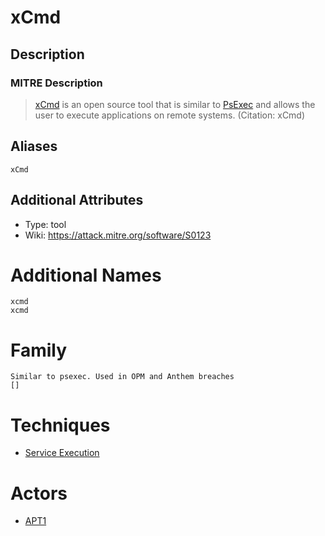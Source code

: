 
# xCmd

## Description

### MITRE Description

> [xCmd](https://attack.mitre.org/software/S0123) is an open source tool that is similar to [PsExec](https://attack.mitre.org/software/S0029) and allows the user to execute applications on remote systems. (Citation: xCmd)

## Aliases

```
xCmd
```

## Additional Attributes

* Type: tool
* Wiki: https://attack.mitre.org/software/S0123


# Additional Names

```
xcmd
xcmd
```


# Family

```
Similar to psexec. Used in OPM and Anthem breaches
[]
```

# Techniques


* [Service Execution](../techniques/Service-Execution.md)


# Actors


* [APT1](../actors/APT1.md)

